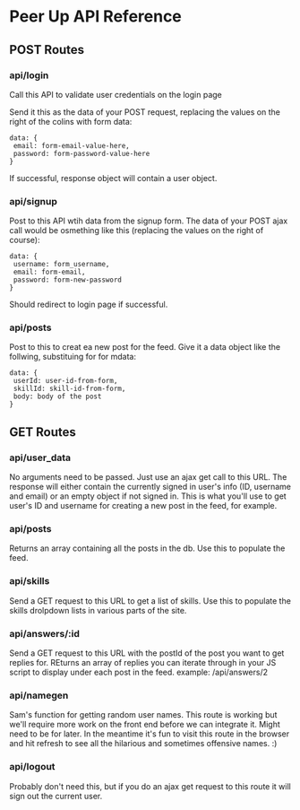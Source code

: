 # Peer Up API Reference


## POST Routes


### api/login

Call this API to validate user credentials on the login page

Send it this as the data of your POST request, replacing the values on the right of the colins with form data:

```
data: {
 email: form-email-value-here,
 password: form-password-value-here
}
```

If successful, response object will contain a user object.


### api/signup

Post to this API wtih data from the signup form. The data of your POST ajax call would be osmething like this (replacing the values on the right of course):

```
data: {
 username: form_username,
 email: form-email,
 password: form-new-password
}
```


Should redirect to login page if successful.


### api/posts

Post to this to creat ea new post for the feed. Give it a data object like the follwing, substituing for for mdata:

```
data: {
 userId: user-id-from-form,
 skillId: skill-id-from-form,
 body: body of the post
}
```


## GET Routes

### api/user_data
No arguments need to be passed. Just use an ajax get call to this URL. The response will either contain the currently signed in user's info (ID, username and email) or an empty object if not signed in.
This is what you'll use to get user's ID and username for creating a new post in the feed, for example.


### api/posts

Returns an array containing all the posts in the db. Use this to populate the feed.


### api/skills

Send a GET request to this URL to get a list of skills. Use this to populate the skills drolpdown lists in various parts of the site.

### api/answers/:id

Send a GET request to this URL with the postId of the post you want to get replies for. REturns an array of replies you can iterate through in your JS script to display under each post in the feed. example: /api/answers/2


### api/namegen

Sam's function for getting random user names. This route is working but we'll require more work on the front end before we can integrate it. Might need to be for later. In the meantime it's fun to visit this route in the browser and hit  refresh to see all the hilarious and sometimes offensive names. :)


### api/logout

Probably don't need this, but if you do an ajax get request to this route it will sign out the current user.

